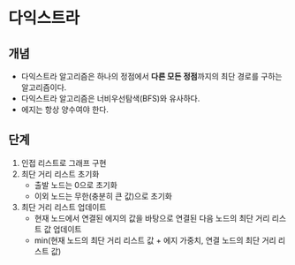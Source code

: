 # 다익스트라

## 개념
- 다익스트라 알고리즘은 하나의 정점에서 **다른 모든 정점**까지의 최단 경로를 구하는 알고리즘이다.
- 다익스트라 알고리즘은 너비우선탐색(BFS)와 유사하다.
- 에지는 항상 양수여야 한다.

## 단계
1. 인접 리스트로 그래프 구현
2. 최단 거리 리스트 초기화
    - 출발 노드는 0으로 초기화
    - 이외 노드는 무한(충분히 큰 값)으로 초기화
3. 최단 거리 리스트 업데이트
   - 현재 노드에서 연결된 에지의 값을 바탕으로 연결된 다음 노드의 최단 거리 리스트 값 업데이트
   - min(현재 노드의 최단 거리 리스트 값 + 에지 가중치, 연결 노드의 최단 거리 리스트 값)